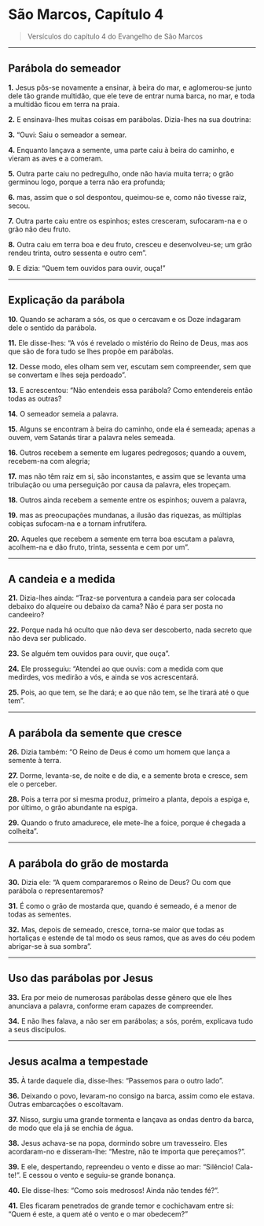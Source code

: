 # São Marcos, Capítulo 4

> Versículos do capítulo 4 do Evangelho de São Marcos

---
## Parábola do semeador

**1.** Jesus pôs-se novamente a ensinar, à beira do mar, e aglomerou-se junto dele tão grande multidão, que ele teve de entrar numa barca, no mar, e toda a multidão ficou em terra na praia.  

**2.** E ensinava-lhes muitas coisas em parábolas. Dizia-lhes na sua doutrina:  

**3.** “Ouvi: Saiu o semeador a semear.  

**4.** Enquanto lançava a semente, uma parte caiu à beira do caminho, e vieram as aves e a comeram.  

**5.** Outra parte caiu no pedregulho, onde não havia muita terra; o grão germinou logo, porque a terra não era profunda;  

**6.** mas, assim que o sol despontou, queimou-se e, como não tivesse raiz, secou.  

**7.** Outra parte caiu entre os espinhos; estes cresceram, sufocaram-na e o grão não deu fruto.  

**8.** Outra caiu em terra boa e deu fruto, cresceu e desenvolveu-se; um grão rendeu trinta, outro sessenta e outro cem”.  

**9.** E dizia: “Quem tem ouvidos para ouvir, ouça!”

---
## Explicação da parábola

**10.** Quando se acharam a sós, os que o cercavam e os Doze indagaram dele o sentido da parábola.  

**11.** Ele disse-lhes: “A vós é revelado o mistério do Reino de Deus, mas aos que são de fora tudo se lhes propõe em parábolas.  

**12.** Desse modo, eles olham sem ver, escutam sem compreender, sem que se convertam e lhes seja perdoado”.  

**13.** E acrescentou: “Não entendeis essa parábola? Como entendereis então todas as outras?  

**14.** O semeador semeia a palavra.  

**15.** Alguns se encontram à beira do caminho, onde ela é semeada; apenas a ouvem, vem Satanás tirar a palavra neles semeada.  

**16.** Outros recebem a semente em lugares pedregosos; quando a ouvem, recebem-na com alegria;  

**17.** mas não têm raiz em si, são inconstantes, e assim que se levanta uma tribulação ou uma perseguição por causa da palavra, eles tropeçam.  

**18.** Outros ainda recebem a semente entre os espinhos; ouvem a palavra,  

**19.** mas as preocupações mundanas, a ilusão das riquezas, as múltiplas cobiças sufocam-na e a tornam infrutífera.  

**20.** Aqueles que recebem a semente em terra boa escutam a palavra, acolhem-na e dão fruto, trinta, sessenta e cem por um”.

---
## A candeia e a medida

**21.** Dizia-lhes ainda: “Traz-se porventura a candeia para ser colocada debaixo do alqueire ou debaixo da cama? Não é para ser posta no candeeiro?  

**22.** Porque nada há oculto que não deva ser descoberto, nada secreto que não deva ser publicado.  

**23.** Se alguém tem ouvidos para ouvir, que ouça”.  

**24.** Ele prosseguiu: “Atendei ao que ouvis: com a medida com que medirdes, vos medirão a vós, e ainda se vos acrescentará.  

**25.** Pois, ao que tem, se lhe dará; e ao que não tem, se lhe tirará até o que tem”.

---
## A parábola da semente que cresce

**26.** Dizia também: “O Reino de Deus é como um homem que lança a semente à terra.  

**27.** Dorme, levanta-se, de noite e de dia, e a semente brota e cresce, sem ele o perceber.  

**28.** Pois a terra por si mesma produz, primeiro a planta, depois a espiga e, por último, o grão abundante na espiga.  

**29.** Quando o fruto amadurece, ele mete-lhe a foice, porque é chegada a colheita”.

---
## A parábola do grão de mostarda

**30.** Dizia ele: “A quem compararemos o Reino de Deus? Ou com que parábola o representaremos?  

**31.** É como o grão de mostarda que, quando é semeado, é a menor de todas as sementes.  

**32.** Mas, depois de semeado, cresce, torna-se maior que todas as hortaliças e estende de tal modo os seus ramos, que as aves do céu podem abrigar-se à sua sombra”.

---
## Uso das parábolas por Jesus

**33.** Era por meio de numerosas parábolas desse gênero que ele lhes anunciava a palavra, conforme eram capazes de compreender.  

**34.** E não lhes falava, a não ser em parábolas; a sós, porém, explicava tudo a seus discípulos.

---
## Jesus acalma a tempestade

**35.** À tarde daquele dia, disse-lhes: “Passemos para o outro lado”.  

**36.** Deixando o povo, levaram-no consigo na barca, assim como ele estava. Outras embarcações o escoltavam.  

**37.** Nisso, surgiu uma grande tormenta e lançava as ondas dentro da barca, de modo que ela já se enchia de água.  

**38.** Jesus achava-se na popa, dormindo sobre um travesseiro. Eles acordaram-no e disseram-lhe: “Mestre, não te importa que pereçamos?”.  

**39.** E ele, despertando, repreendeu o vento e disse ao mar: “Silêncio! Cala-te!”. E cessou o vento e seguiu-se grande bonança.  

**40.** Ele disse-lhes: “Como sois medrosos! Ainda não tendes fé?”.  

**41.** Eles ficaram penetrados de grande temor e cochichavam entre si: “Quem é este, a quem até o vento e o mar obedecem?”
